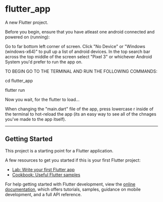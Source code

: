 # flutter_app

A new Flutter project.

Before you begin, ensure that you have atleast one android connected and powered on (running):

Go to far bottom left corner of screen.
Click "No Device" or "Windows (windows-x64)" to pull up a list of android devices.
In the top search bar across the top middle of the screen select "Pixel 3" or whichever Android System you'd prefer to run the app on.


TO BEGIN GO TO THE TERMINAL AND RUN THE FOLLOWING COMMANDS:

cd flutter_app

flutter run

Now you wait, for the flutter to load...

When changing the "main.dart" file of the app, 
press lowercase r inside of the terminal to hot-reload the app (its an easy way to see all of the chnages you've made to the app itself).


____________________________________________________________________________________________________________________________________

## Getting Started

This project is a starting point for a Flutter application.

A few resources to get you started if this is your first Flutter project:

- [Lab: Write your first Flutter app](https://docs.flutter.dev/get-started/codelab)
- [Cookbook: Useful Flutter samples](https://docs.flutter.dev/cookbook)

For help getting started with Flutter development, view the
[online documentation](https://docs.flutter.dev/), which offers tutorials,
samples, guidance on mobile development, and a full API reference.
